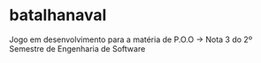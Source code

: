 # batalhanaval
Jogo em desenvolvimento para a matéria de P.O.O -> Nota 3 do 2º Semestre de Engenharia de Software
